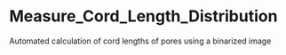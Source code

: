 # Measure_Cord_Length_Distribution
Automated calculation of cord lengths of pores using a binarized image
